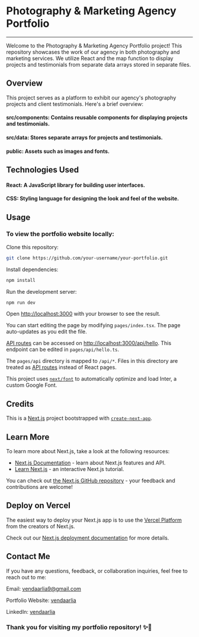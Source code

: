 # Photography & Marketing Agency Portfolio
___
Welcome to the Photography & Marketing Agency Portfolio project! This repository showcases the work of our agency in both photography and marketing services. We utilize React and the map function to display projects and testimonials from separate data arrays stored in separate files.

## Overview

This project serves as a platform to exhibit our agency's photography projects and client testimonials. Here's a brief overview:

#### src/components: Contains reusable components for displaying projects and testimonials.
#### src/data: Stores separate arrays for projects and testimonials.
#### public: Assets such as images and fonts.

## Technologies Used

#### React: A JavaScript library for building user interfaces.
#### CSS: Styling language for designing the look and feel of the website.

## Usage
### To view the portfolio website locally:

Clone this repository:
```bash
git clone https://github.com/your-username/your-portfolio.git
```

Install dependencies:
```bash
npm install
```

Run the development server:
```bash
npm run dev
```

Open [http://localhost:3000](http://localhost:3000) with your browser to see the result.

You can start editing the page by modifying `pages/index.tsx`. The page auto-updates as you edit the file.

[API routes](https://nextjs.org/docs/api-routes/introduction) can be accessed on [http://localhost:3000/api/hello](http://localhost:3000/api/hello). This endpoint can be edited in `pages/api/hello.ts`.

The `pages/api` directory is mapped to `/api/*`. Files in this directory are treated as [API routes](https://nextjs.org/docs/api-routes/introduction) instead of React pages.

This project uses [`next/font`](https://nextjs.org/docs/basic-features/font-optimization) to automatically optimize and load Inter, a custom Google Font.

## Credits

This is a [Next.js](https://nextjs.org/) project bootstrapped with [`create-next-app`](https://github.com/vercel/next.js/tree/canary/packages/create-next-app).

## Learn More

To learn more about Next.js, take a look at the following resources:

- [Next.js Documentation](https://nextjs.org/docs) - learn about Next.js features and API.
- [Learn Next.js](https://nextjs.org/learn) - an interactive Next.js tutorial.

You can check out [the Next.js GitHub repository](https://github.com/vercel/next.js/) - your feedback and contributions are welcome!

## Deploy on Vercel

The easiest way to deploy your Next.js app is to use the [Vercel Platform](https://vercel.com/new?utm_medium=default-template&filter=next.js&utm_source=create-next-app&utm_campaign=create-next-app-readme) from the creators of Next.js.

Check out our [Next.js deployment documentation](https://nextjs.org/docs/deployment) for more details.

## Contact Me
If you have any questions, feedback, or collaboration inquiries, feel free to reach out to me:

Email: vendaarlia9@gmail.com

Portfolio Website: [vendaarlia](https://vendaarlia-nextjs.vercel.app/)

LinkedIn: [vendaarlia](https://www.linkedin.com/in/vendaarlia/)

### Thank you for visiting my portfolio repository! ✨🚀

